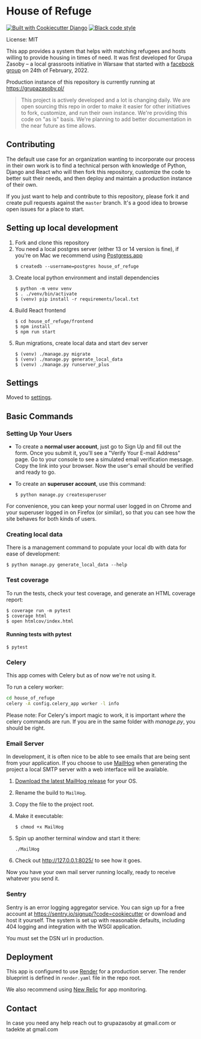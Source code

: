 # House of Refuge

[![Built with Cookiecutter Django](https://img.shields.io/badge/built%20with-Cookiecutter%20Django-ff69b4.svg?logo=cookiecutter)](https://github.com/cookiecutter/cookiecutter-django/)
[![Black code style](https://img.shields.io/badge/code%20style-black-000000.svg)](https://github.com/ambv/black)

License: MIT

This app provides a system that helps with matching refugees and hosts willing to provide housing in times of need. It was first developed for Grupa Zasoby – a local grassroots initiative in Warsaw that started with a [facebook group](https://www.facebook.com/groups/zasobygrupa) on 24th of February, 2022.

Production instance of this repository is currently running at https://grupazasoby.pl/


> This project is actively developed and a lot is changing daily. We are open sourcing this repo in order to make it easier for other initiatives to fork, customize, and run their own instance. We're providing this code on "as is" basis. We're planning to add better documentation in the near future as time allows.

## Contributing

The default use case for an organization wanting to incorporate our process in their own work   is to find a technical person with knowledge of Python, Django and React who will then fork this repository, customize the code to better suit their needs, and then deploy and maintain a production instance of their own.

If you just want to help and contribute to this repository, please fork it and create pull requests against the `master` branch. It's a good idea to browse open issues for a place to start.

## Setting up local development

1. Fork and clone this repository
2. You need a local postgres server (either 13 or 14 version is fine), if you're on Mac we recommend using [Postgress.app](https://postgresapp.com/)
   ```
   $ createdb --username=postgres house_of_refuge
   ```
3. Create local python environment and install dependencies
   ```
   $ python -m venv venv
   $ . ./venv/bin/activate
   $ (venv) pip install -r requirements/local.txt
   ```
4. Build React frontend
   ```
   $ cd house_of_refuge/frontend
   $ npm install
   $ npm run start
   ```
5. Run migrations, create local data and start dev server
   ```
   $ (venv) ./manage.py migrate
   $ (venv) ./manage.py generate_local_data
   $ (venv) ./manage.py runserver_plus
   ```

## Settings

Moved to [settings](http://cookiecutter-django.readthedocs.io/en/latest/settings.html).


## Basic Commands

### Setting Up Your Users

-   To create a **normal user account**, just go to Sign Up and fill out the form. Once you submit it, you'll see a "Verify Your E-mail Address" page. Go to your console to see a simulated email verification message. Copy the link into your browser. Now the user's email should be verified and ready to go.

-   To create an **superuser account**, use this command:

        $ python manage.py createsuperuser

For convenience, you can keep your normal user logged in on Chrome and your superuser logged in on Firefox (or similar), so that you can see how the site behaves for both kinds of users.

### Creating local data

There is a management command to populate your local db with data for ease of development:

    $ python manage.py generate_local_data --help


### Test coverage

To run the tests, check your test coverage, and generate an HTML coverage report:

    $ coverage run -m pytest
    $ coverage html
    $ open htmlcov/index.html

#### Running tests with pytest

    $ pytest


### Celery

This app comes with Celery but as of now we're not using it.

To run a celery worker:

``` bash
cd house_of_refuge
celery -A config.celery_app worker -l info
```

Please note: For Celery's import magic to work, it is important *where* the celery commands are run. If you are in the same folder with *manage.py*, you should be right.

### Email Server

In development, it is often nice to be able to see emails that are being sent from your application. If you choose to use [MailHog](https://github.com/mailhog/MailHog) when generating the project a local SMTP server with a web interface will be available.

1.  [Download the latest MailHog release](https://github.com/mailhog/MailHog/releases) for your OS.

2.  Rename the build to `MailHog`.

3.  Copy the file to the project root.

4.  Make it executable:

        $ chmod +x MailHog

5.  Spin up another terminal window and start it there:

        ./MailHog

6.  Check out <http://127.0.0.1:8025/> to see how it goes.

Now you have your own mail server running locally, ready to receive whatever you send it.

### Sentry

Sentry is an error logging aggregator service. You can sign up for a free account at <https://sentry.io/signup/?code=cookiecutter> or download and host it yourself.
The system is set up with reasonable defaults, including 404 logging and integration with the WSGI application.

You must set the DSN url in production.

## Deployment

This app is configured to use [Render](https://render.com/) for a production server.
The render blueprint is defined in `render.yaml` file in the repo root.

We also recommend using [New Relic](https://newrelic.com/) for app monitoring. 

## Contact

In case you need any help reach out to grupazasoby at gmail.com or tadekte at gmail.com
